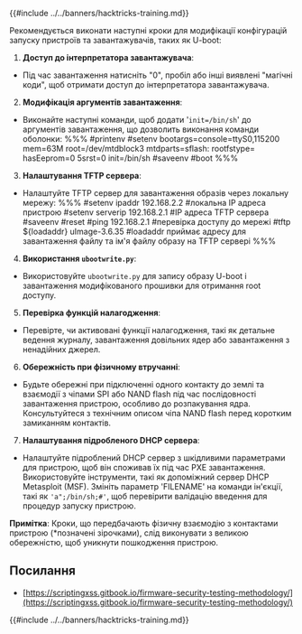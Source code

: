 {{#include ../../banners/hacktricks-training.md}}

Рекомендується виконати наступні кроки для модифікації конфігурацій запуску пристроїв та завантажувачів, таких як U-boot:

1. **Доступ до інтерпретатора завантажувача**:

- Під час завантаження натисніть "0", пробіл або інші виявлені "магічні коди", щоб отримати доступ до інтерпретатора завантажувача.

2. **Модифікація аргументів завантаження**:

- Виконайте наступні команди, щоб додати '`init=/bin/sh`' до аргументів завантаження, що дозволить виконання команди оболонки:
%%%
#printenv
#setenv bootargs=console=ttyS0,115200 mem=63M root=/dev/mtdblock3 mtdparts=sflash:<partitiionInfo> rootfstype=<fstype> hasEeprom=0 5srst=0 init=/bin/sh
#saveenv
#boot
%%%

3. **Налаштування TFTP сервера**:

- Налаштуйте TFTP сервер для завантаження образів через локальну мережу:
%%%
#setenv ipaddr 192.168.2.2 #локальна IP адреса пристрою
#setenv serverip 192.168.2.1 #IP адреса TFTP сервера
#saveenv
#reset
#ping 192.168.2.1 #перевірка доступу до мережі
#tftp ${loadaddr} uImage-3.6.35 #loadaddr приймає адресу для завантаження файлу та ім'я файлу образу на TFTP сервері
%%%

4. **Використання `ubootwrite.py`**:

- Використовуйте `ubootwrite.py` для запису образу U-boot і завантаження модифікованого прошивки для отримання root доступу.

5. **Перевірка функцій налагодження**:

- Перевірте, чи активовані функції налагодження, такі як детальне ведення журналу, завантаження довільних ядер або завантаження з ненадійних джерел.

6. **Обережність при фізичному втручанні**:

- Будьте обережні при підключенні одного контакту до землі та взаємодії з чіпами SPI або NAND flash під час послідовності завантаження пристрою, особливо до розпакування ядра. Консультуйтеся з технічним описом чіпа NAND flash перед коротким замиканням контактів.

7. **Налаштування підробленого DHCP сервера**:
- Налаштуйте підроблений DHCP сервер з шкідливими параметрами для пристрою, щоб він споживав їх під час PXE завантаження. Використовуйте інструменти, такі як допоміжний сервер DHCP Metasploit (MSF). Змініть параметр 'FILENAME' на команди ін'єкції, такі як `'a";/bin/sh;#'`, щоб перевірити валідацію введення для процедур запуску пристрою.

**Примітка**: Кроки, що передбачають фізичну взаємодію з контактами пристрою (\*позначені зірочками), слід виконувати з великою обережністю, щоб уникнути пошкодження пристрою.

## Посилання

- [https://scriptingxss.gitbook.io/firmware-security-testing-methodology/](https://scriptingxss.gitbook.io/firmware-security-testing-methodology/)

{{#include ../../banners/hacktricks-training.md}}

